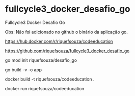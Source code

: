 # fullcycle3_docker_desafio_go
Fullcycle3 Docker Desafio Go

Obs: Não foi adicionado no github o binário da aplicação go.

https://hub.docker.com/r/riquefsouza/codeeducation

https://github.com/riquefsouza/fullcycle3_docker_desafio_go


go mod init riquefsouza/desafio_go

go build -v -o app

docker build -t riquefsouza/codeeducation .

docker run riquefsouza/codeeducation

